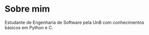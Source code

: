 # Sobre mim
Estudante de Engenharia de Software pela UnB com conhecimentos básicos em Python e C.

 
